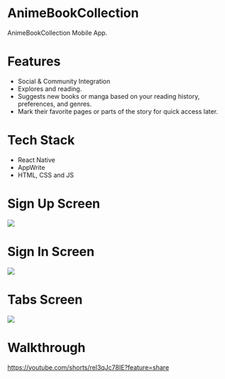 # AnimeBookCollection
AnimeBookCollection Mobile App.

# Features
* Social & Community Integration
* Explores and reading.
* Suggests new books or manga based on your reading history, preferences, and genres.
* Mark their favorite pages or parts of the story for quick access later.

# Tech Stack
* React Native
* AppWrite
* HTML, CSS and JS

  

# Sign Up Screen
<img src="assets/images/screenshot/login.jpg">  

# Sign In Screen
<img src="assets/images/screenshot/signup.jpg">  

# Tabs Screen
<img src="assets/images/screenshot/tabs.jpg">  

# Walkthrough
<https://youtube.com/shorts/rel3qJc78IE?feature=share>
